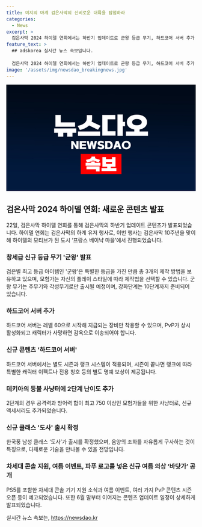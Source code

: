 ```yaml
---
title: 미지의 마계 검은사막의 신비로운 대륙을 탐험하라
categories:
  - News
excerpt: >
  검은사막 2024 하이델 연회에서는 하반기 업데이트로 군왕 등급 무기, 하드코어 서버 추가 등이 발표됐다. 군왕은 최고 등급으로 주무기와 각성무기로 출시되며, 다양한 효과와 강화 방식을 가지고 있다. 데키아의 등불 사냥터 2단계 난이도, 길드 콘텐츠 강화, 신규 지역 마계 콘셉트 및 도사 클래스 출시 등도 예정돼 있다. 또한 PS5를 포함한 차세대 콘솔 기기 지원, 여름 이벤트, 신규 의상 등도 소개됐다.
feature_text: >
  ## adskorea 실시간 뉴스 속보입니다.

  검은사막 2024 하이델 연회에서는 하반기 업데이트로 군왕 등급 무기, 하드코어 서버 추가 등이 발표됐다. 군왕은 최고 등급으로 주무기와 각성무기로 출시되며, 다양한 효과와 강화 방식을 가지고 있다. 데키아의 등불 사냥터 2단계 난이도, 길드 콘텐츠 강화, 신규 지역 마계 콘셉트 및 도사 클래스 출시 등도 예정돼 있다. 또한 PS5를 포함한 차세대 콘솔 기기 지원, 여름 이벤트, 신규 의상 등도 소개됐다.
image: '/assets/img/newsdao_breakingnews.jpg'
---
```


<p><img src="/assets/img/newsdao_breakingnews.jpg" alt="adskorea 속보" /></p>

<h2 data-ke-size="size26">검은사막 2024 하이델 연회: 새로운 콘텐츠 발표</h2>

<p data-ke-size="size16">22일, 검은사막 하이델 연회를 통해 검은사막의 하반기 업데이트 콘텐츠가 발표되었습니다. 하이델 연회는 검은사막의 하계 유저 행사로, 이번 행사는 검은사막 10주년을 맞이해 하이델의 모티브가 된 도시 ‘프랑스 베이냑 마을’에서 진행되었습니다.</p>

<h3>창세급 신규 등급 무기 '군왕' 발표</h3>

<p data-ke-size="size16">검은별 최고 등급 아이템인 '군왕'은 특별한 등급을 가진 만큼 총 3개의 제작 방법을 보유하고 있으며, 모험가는 자신의 플레이 스타일에 따라 제작법을 선택할 수 있습니다. 군왕 무기는 주무기와 각성무기로만 출시될 예정이며, 강화단계는 10단계까지 준비되어 있습니다.</p>

<h3>하드코어 서버 추가</h3>

<p data-ke-size="size16">하드코어 서버는 레벨 60으로 시작해 지급되는 장비만 착용할 수 있으며, PvP가 상시 활성화되고 캐릭터가 사망하면 감옥으로 이송되어야 합니다.</p>

<h3>신규 콘텐츠 '하드코어 서버'</h3>

<p data-ke-size="size16">하드코어 서버에서는 별도 시즌과 랭크 시스템이 적용되며, 시즌이 끝나면 랭크에 따라 특별한 캐릭터 이펙트나 전용 칭호 등의 별도 명예 보상이 제공됩니다.</p>

<h3>데키아의 등불 사냥터에 2단계 난이도 추가</h3>

<p data-ke-size="size16">2단계의 경우 공격력과 방어력 합이 최고 750 이상인 모험가들을 위한 사냥터로, 신규 액세서리도 추가되었습니다.</p>

<h3>신규 클래스 '도사' 출시 확정</h3>

<p data-ke-size="size16">한국풍 남성 클래스 ‘도사’가 출시를 확정했으며, 음양의 조화를 자유롭게 구사하는 것이 특징으로, 다채로운 기술을 만나볼 수 있을 전망입니다.</p>

<h3>차세대 콘솔 지원, 여름 이벤트, 파푸 로고를 넣은 신규 여름 의상 ‘바닷가’ 공개</h3>

<p data-ke-size="size16">PS5를 포함한 차세대 콘솔 기기 지원 소식과 여름 이벤트, 여러 가지 PvP 콘텐츠 시즌 오픈 등이 예고되었습니다. 또한 6월 말부터 이어지는 콘텐츠 업데이트 일정이 상세하게 발표되었습니다.</p>
실시간 뉴스 속보는, <a href="https://newsdao.kr" rel="dofollow">https://newsdao.kr</a>


